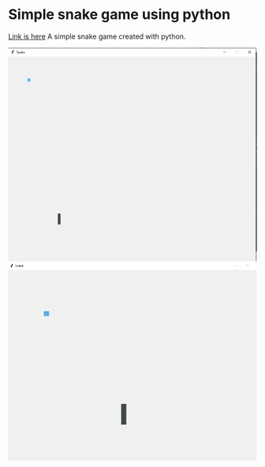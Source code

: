 # Simple snake game using python
[Link is here](https://youtu.be/CMuoIC-0Hho)
A simple snake game created with python.


![](images/snake.PNG)
![](images/snakle1.PNG)
